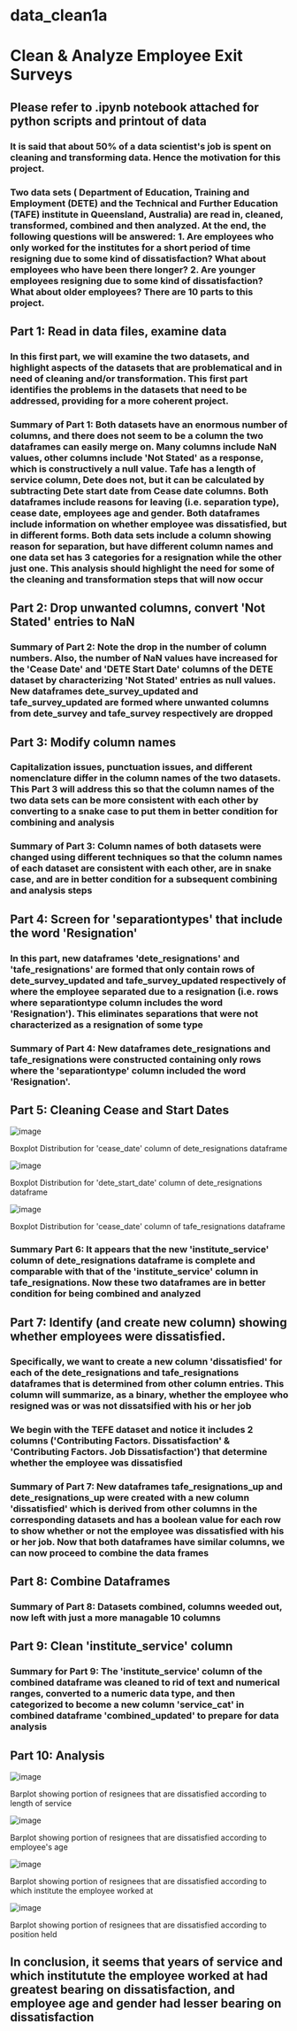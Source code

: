 # data_clean1a

# Clean & Analyze Employee Exit Surveys

## Please refer to .ipynb notebook attached for python scripts and printout of data

### It is said that about 50% of a data scientist's job is spent on cleaning and transforming data.  Hence the motivation for this project. 

### Two data sets ( Department of Education, Training and Employment (DETE) and the Technical and Further Education (TAFE) institute in Queensland, Australia) are read in, cleaned, transformed, combined and then analyzed. At the end, the following questions will be answered: 1. Are employees who only worked for the institutes for a short period of time resigning due to some kind of dissatisfaction? What about employees who have been there longer?  2. Are younger employees resigning due to some kind of dissatisfaction? What about older employees?  There are 10 parts to this project.

## Part 1: Read in data files, examine data

### In this first part, we will examine the two datasets, and highlight aspects of the datasets that are problematical and in need of cleaning and/or transformation.  This first part identifies the problems in the datasets that need to be addressed, providing for a more coherent project.


### Summary of Part 1:  Both datasets have an enormous number of columns, and there does not seem to be a column the two dataframes can easily merge on.  Many columns include NaN values, other columns include 'Not Stated' as a response, which is constructively a null value.  Tafe has a length of service column, Dete does not, but it can be calculated by subtracting Dete start date from Cease date columns.  Both dataframes include reasons for leaving (i.e. separation type), cease date, employees age and gender.  Both dataframes include information on whether employee was dissatisfied, but in different forms.  Both data sets include a column showing reason for separation, but have different column names and one data set has 3 categories for a resignation while the other just one.  This analysis should highlight the need for some of the cleaning and transformation steps that will now occur

## Part 2:  Drop unwanted columns, convert 'Not Stated' entries to NaN

### Summary of Part 2:  Note the drop in the number of column numbers.  Also, the number of NaN values have increased for the 'Cease Date' and 'DETE Start Date' columns of the DETE dataset by characterizing 'Not Stated' entries as null values.  New dataframes dete_survey_updated and tafe_survey_updated are formed where unwanted columns from dete_survey and tafe_survey respectively are dropped

## Part 3:  Modify column names
### Capitalization issues, punctuation issues, and different nomenclature differ in the column names of the two datasets.  This Part 3 will address this so that the column names of the two data sets can be more consistent with each other by converting to a snake case to put them in better condition for combining and analysis

### Summary of Part 3:  Column names of both datasets were changed using different techniques so that the column names of each dataset are consistent with each other, are in snake case, and are in better condition for a subsequent combining and analysis steps

## Part 4:  Screen for 'separationtypes' that include the word 'Resignation' 
###  In this part, new dataframes 'dete_resignations' and 'tafe_resignations' are formed that only contain rows of dete_survey_updated and tafe_survey_updated respectively of where the employee separated due to a resignation (i.e. rows where separationtype column includes the word 'Resignation').  This eliminates separations that were not characterized as a resignation of some type

### Summary of Part 4: New dataframes dete_resignations and tafe_resignations were constructed containing only rows where the 'separationtype' column included the word 'Resignation'.

## Part 5:  Cleaning Cease and Start Dates
![image](https://user-images.githubusercontent.com/28972117/159764060-cce08126-3b6f-44a5-a44b-0ec008b3ca32.png)

Boxplot Distribution for 'cease_date' column of dete_resignations dataframe

![image](https://user-images.githubusercontent.com/28972117/159764270-8d456408-f026-44dd-9e60-8c7694e04875.png)

Boxplot Distribution for 'dete_start_date' column of dete_resignations dataframe

![image](https://user-images.githubusercontent.com/28972117/159764418-e21c1d28-5d00-46ff-a2f0-eb608a3b201d.png)

Boxplot Distribution for 'cease_date' column of tafe_resignations dataframe

### Summary Part 6:  It appears that the new 'institute_service' column of dete_resignations dataframe is complete and comparable with that of the 'institute_service' column in tafe_resignations.  Now these two dataframes are in better condition for being combined and analyzed

## Part 7:  Identify (and create new column) showing whether employees were dissatisfied. 
### Specifically, we want to create a new column 'dissatisfied' for each of the dete_resignations and tafe_resignations dataframes that is determined from other column entries.  This column will summarize, as a binary, whether the employee who resigned was or was not dissatsified with his or her job
### We begin with the TEFE dataset and notice it includes 2 columns ('Contributing Factors. Dissatisfaction' & 'Contributing Factors. Job Dissatisfaction') that determine whether the employee was dissatisfied


### Summary of Part 7:  New dataframes tafe_resignations_up and dete_resignations_up were created with a new column 'dissatisfied' which is derived from other columns in the corresponding datasets and has a boolean value for each row to show whether or not the employee was dissatisfied with his or her job.  Now that both dataframes have similar columns, we can now proceed to combine the data frames

## Part 8:  Combine Dataframes


### Summary of Part 8:  Datasets combined, columns weeded out, now left with just a more managable 10 columns 

## Part 9:  Clean 'institute_service' column


### Summary for Part 9:  The 'institute_service' column of the combined dataframe was cleaned to rid of text and numerical ranges, converted to a numeric data type, and then categorized to become a new column 'service_cat' in combined dataframe 'combined_updated' to prepare for data analysis

## Part 10: Analysis

![image](https://user-images.githubusercontent.com/28972117/159764588-2e8a01fd-b0c2-423f-a0f4-46b72421c441.png)

Barplot showing portion of resignees that are dissatisfied according to length of service

![image](https://user-images.githubusercontent.com/28972117/159764725-e34a098a-c69d-4829-b788-efc13a9b28f7.png)

Barplot showing portion of resignees that are dissatisfied according to employee's age

![image](https://user-images.githubusercontent.com/28972117/159764823-dd55adfb-55d8-4e13-9a3e-bec2f73fe709.png)

Barplot showing portion of resignees that are dissatisfied according to which institute the employee worked at

![image](https://user-images.githubusercontent.com/28972117/159764895-7c49a5c5-58ba-4589-8b92-c6ab3c5ac7d5.png)

Barplot showing portion of resignees that are dissatisfied according to position held

## In conclusion, it seems that years of service and which institutute the employee worked at had greatest bearing on dissatisfaction, and employee age and gender had lesser bearing on dissatisfaction

